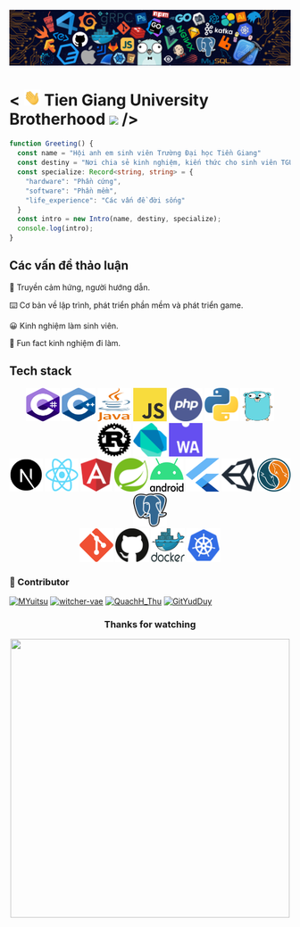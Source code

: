![](./img/header_.png)

<h1>< <img src="https://raw.githubusercontent.com/ABSphreak/ABSphreak/master/gifs/Hi.gif" width="30px"> Tien Giang University Brotherhood <img src="https://media.giphy.com/media/LnQjpWaON8nhr21vNW/giphy.gif" width="40"> /> </h1>

```TypeScript
function Greeting() {
  const name = "Hội anh em sinh viên Trường Đại học Tiền Giang"
  const destiny = "Nơi chia sẻ kinh nghiệm, kiến thức cho sinh viên TGU"
  const specialize: Record<string, string> = {
    "hardware": "Phần cứng",
    "software": "Phần mềm",
    "life_experience": "Các vấn đề đời sống"
  }
  const intro = new Intro(name, destiny, specialize);
  console.log(intro);
}
```

## Các vấn đề thảo luận

:seedling: Truyền cảm hứng, người hướng dẫn.

:keyboard: Cơ bản về lập trình, phát triển phần mềm và phát triển game.

:grinning: Kinh nghiệm làm sinh viên.

:convenience_store: Fun fact kinh nghiệm đi làm.

## Tech stack

<div align="center">
  
<img src="./img/logos/c-shape.svg" height="60" width="60">
<img src="./img/logos/c++.png" height="60" width="60">
<img src="./img/logos/java.svg" height="60" width="60">
<img src="./img/logos/JS.png" height="60" width="60">
<img src="./img/logos/php.png" height="60" width="60">
<img src="./img/logos/python.png" height="60" width="60">
<img src="./img/logos/go.svg" height="60" width="60">
<img src="./img/logos/rust.svg" height="60" width="60">
<img src="./img/logos/dart.svg" height="60" width="60">
<img src="./img/logos/webassembly.svg" height="60" width="60">

<br>

<img src="./img/logos/next.png" height="60" width="60">
<img src="./img/logos/react.png" height="60" width="60">
<img height="60" src="./img/logos/angular.svg">
<img src="./img/logos/spring.svg" height="60" width="60">
<img src="./img/logos/android.png" height="60" width="60">
<img src="./img/logos/flutter.svg" height="60" width="60">
<img src="./img/logos/unity.svg" height="60" width="60">
<img src="./img/logos/sql.png" height="60" width="60">
<img src="./img/logos/postgres.png" height="60" width="60">

<br>

<img src="./img/logos/git.png" height="60" width="60">
<img src="./img/logos/github.svg" height="60" width="60">
<img src="./img/logos/docker.svg" height="60" width="60">
<img src="./img/logos/kubernets.svg" height="60" width="60">
</div>

### :gem: Contributor

<p>
 <a href="https://github.com/MYuitsu"><img src="https://avatars.githubusercontent.com/u/25175696" alt ="MYuitsu" title="Nguyen Thai Duy" with="75" height="75" /></a>
 <a href="https://github.com/witcher-vae"><img src="https://avatars.githubusercontent.com/u/44874068" alt ="witcher-vae" title="Dang Huu Loc" with="75" height="75" /></a>
 <a href="https://github.com/NTAnh-Thu"><img src="https://avatars.githubusercontent.com/u/94220054" alt ="QuachH_Thu" title="Quach Hong Thu" with="75" height="75" /></a>
 <a href="https://github.com/GitYudDuy"><img src="https://avatars.githubusercontent.com/u/91514712?v=4" alt ="GitYudDuy" title="Tuan Duy" with="75" height="75" /></a>
</p>

<h3 align='center'>Thanks for watching</h3>
<p align='center'>
<img height='500' width='500' align='center' src="https://raw.githubusercontent.com/aniketsingh98571/Web_Development/master/programming.gif"></p>